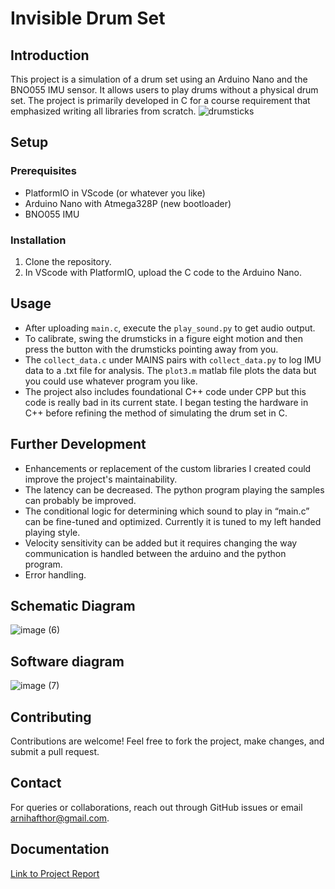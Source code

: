 # Invisible Drum Set

## Introduction
This project is a simulation of a drum set using an Arduino Nano and the BNO055 IMU sensor. It allows users to play drums without a physical drum set. The project is primarily developed in C for a course requirement that emphasized writing all libraries from scratch.
![drumsticks](https://github.com/HafthorArni/Invisible-Drum-Set/assets/111596842/df8816de-3efb-4c85-85ff-45e4e730acf8)


## Setup
### Prerequisites
- PlatformIO in VScode (or whatever you like)
- Arduino Nano with Atmega328P (new bootloader)
- BNO055 IMU

### Installation
1. Clone the repository.
2. In VScode with PlatformIO, upload the C code to the Arduino Nano.

## Usage
- After uploading `main.c`, execute the `play_sound.py` to get audio output.
- To calibrate, swing the drumsticks in a figure eight motion and then press the button with the drumsticks pointing away from you.
- The `collect_data.c` under MAINS pairs with `collect_data.py` to log IMU data to a .txt file for analysis. The `plot3.m` matlab file plots the data but you could use whatever program you like.
- The project also includes foundational C++ code under CPP but this code is really bad in its current state. I began testing the hardware in C++ before refining the method of simulating the drum set in C.

## Further Development
- Enhancements or replacement of the custom libraries I created could improve the project's maintainability.
- The latency can be decreased. The python program playing the samples can probably be improved.
- The conditional logic for determining which sound to play in “main.c” can be fine-tuned and optimized. Currently it is tuned to my left handed playing style.
- Velocity sensitivity can be added but it requires changing the way communication is handled between the arduino and the python program.
- Error handling.

## Schematic Diagram
![image (6)](https://github.com/HafthorArni/Invisible-Drum-Set/assets/111596842/853b1885-bde0-454a-a892-8da48c033565)


## Software diagram
![image (7)](https://github.com/HafthorArni/Invisible-Drum-Set/assets/111596842/754ff8bd-817c-479d-af5a-7da1d924d395)


## Contributing
Contributions are welcome! Feel free to fork the project, make changes, and submit a pull request.

## Contact
For queries or collaborations, reach out through GitHub issues or email arnihafthor@gmail.com.

## Documentation
[Link to Project Report](https://drive.google.com/file/d/1G6_Wm_p50Q7FowhHeAtZddCkF3J9PWr1/preview)
